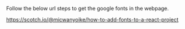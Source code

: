 Follow the below url steps to get the google fonts in the webpage.

https://scotch.io/@micwanyoike/how-to-add-fonts-to-a-react-project
